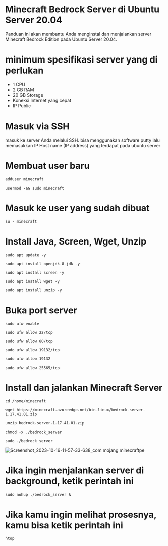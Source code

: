 # Minecraft Bedrock Server di Ubuntu Server 20.04
Panduan ini akan membantu Anda menginstal dan menjalankan server Minecraft Bedrock Edition pada Ubuntu Server 20.04. 
# minimum spesifikasi server yang di perlukan
- 1 CPU
- 2 GB RAM
- 20 GB Storage
- Koneksi Internet yang cepat
- IP Public
# Masuk via SSH
masuk ke server Anda melalui SSH. bisa menggunakan software putty lalu memasukkan IP Host name (IP address) yang terdapat pada ubuntu server
# Membuat user baru
```
adduser minecraft
```
``` 
usermod -aG sudo minecraft
```
# Masuk ke user yang sudah dibuat
``` 
su - minecraft
```
# Install Java, Screen, Wget, Unzip #
``` 
sudo apt update -y
```
``` 
sudo apt install openjdk-8-jdk -y
```
``` 
sudo apt install screen -y
```
``` 
sudo apt install wget -y
```
``` 
sudo apt install unzip -y
```
# Buka port server #
``` 
sudo ufw enable
```
``` 
sudo ufw allow 22/tcp
```
``` 
sudo ufw allow 80/tcp
```
``` 
sudo ufw allow 19132/tcp
```
``` 
sudo ufw allow 19132
```
``` 
sudo ufw allow 25565/tcp
```
# Install dan jalankan Minecraft Server #
``` 
cd /home/minecraft
```
``` 
wget https://minecraft.azureedge.net/bin-linux/bedrock-server-1.17.41.01.zip
```
``` 
unzip bedrock-server-1.17.41.01.zip
```
``` 
chmod +x ./bedrock_server
```
``` 
sudo ./bedrock_server
```
![Screenshot_2023-10-16-11-57-33-638_com mojang minecraftpe](https://github.com/ntshap/minecraft-bedrock-server/assets/145199476/208593dd-79cf-438e-8d94-996e940e47d8)

# Jika ingin menjalankan server di background, ketik perintah ini #
``` 
sudo nohup ./bedrock_server &
```
# Jika kamu ingin melihat prosesnya, kamu bisa ketik perintah ini #
``` 
htop
```
